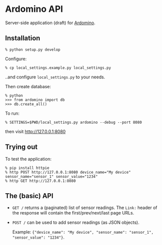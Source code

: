 # Ardomino API

Server-side application (draft) for [Ardomino](https://github.com/alfcrisci/Ardomino).

## Installation

```
% python setup.py develop
```

Configure:

```
% cp local_settings.example.py local_settings.py
```

..and configure ``local_settings.py`` to your needs.

Then create database:

```
% python
>>> from ardomino import db
>>> db.create_all()
```

To run:

```
% SETTINGS=$PWD/local_settings.py ardomino --debug --port 8080
```

then visit http://127.0.0.1:8080


## Trying out

To test the application:

```
% pip install httpie
% http POST http://127.0.0.1:8080 device_name="My device" sensor_name="sensor_1" sensor_value="1234"
% http GET http://127.0.0.1:8080
```


## The (basic) API

* ``GET /`` returns a (paginated) list of sensor readings. The ``Link:`` header
  of the response will contain the first/prev/next/last page URLs.

* ``POST /`` can be used to add sensor readings (as JSON objects).

  Example: ``{"device_name": "My device", "sensor_name": "sensor_1", "sensor_value": "1234"}``.
